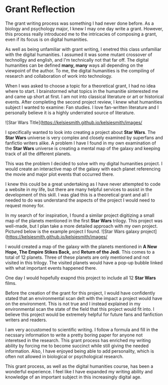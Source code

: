 # Grant Reflection

The grant writing process was something I had never done before. As a biology and psychology major, I knew I may one day write a grant. However, this process really introduced me to the intricacies of composing a grant, even if its focus is on digital humanities. 

As well as being unfamiliar with grant writing, I enetred this class unfamiliar with the digital humanities. I assumed it was some mutant crossover of technollgy and english, and I'm technically not that far off. The digital humanities can be defined **many, many** ways all depending on the viewpoint of the author. To me, the digital humanities is the compiling of research and collaboration of work into technology.

When I was asked to choose a topic for a theoretical grant, I had no idea where to start. I brainstormed what topics in the humanitie sinterested me and came up short at first. I am not into classical literature or art or historical events. After completing the second project review, I knew what humanities subject I wanted to examine: Fan studies. I love fan-written literature and I personally believe it is a highly underrated source of literature. 

![Star Wars Title](https://kelsiesmith.github.io/kelsiesmith/images/

I specifically wanted to look into creating a project about **Star Wars**. The **Star Wars** universe is very complex and closely examined by superfans and fanfictio writers alike. A problem I have I found in my own examination of the **Star Wars** universe is creating a mental map of the galaxy and keeping track of all the different planets. 

This was the problem I decided to solve with my digital humanities project. I would create an interactive map of the galaxy with each planet referencing the movie and major plot events that occurred there. 

I knew this could be a great undertaking as I have never attempted to code a website in my life, but there are many helpful services to assist in the development of this skill. I was glad this is a theoretical grant and all I needed to do was understand the aspects of the project I would need to request money for. 

In my search of for inspiration, I found a similar project digitizing a small map of the planets mentioned in the first **Star Wars** trilogy. This project was well-made, but I plan take a more detailed approach with my own project. Pictured below is the example project I found. 
![Star Wars galaxy project](https://kelsiesmith.github.io/kelsiesmith/images/



I would created a map of the galaxy with the planets mentioned in **A New Hope, The Empire Stikes Back,** and **Return of the Jedi**. This comes to a total of 12 planets. Three of these planets are only mentioned and not visited in this trilogy. The visited planets would have a pop-up bubble linked with what important events happened there.

One day I would hopefully exapnd this project to include all 12 **Star Wars** films. 

Before the creation of the grant for this project, I would have confidently stated that an environmental scan delt with the impact a project would have on the environment. This is not true and I instead explained in my environmental scan the state of the field that this project would fit into. I believe this project would be extremely helpful for future fans and fanfiction writers and readers. 

I am very accustomed to scientific writing. I follow a formula and fill in the necssary information to write a pretty boring paper for anyone not interetsed in the research. This grant process has enriched my writing ability by forcing me to become succinct while still giving the needed information. Also, I have enjoyed being able to add personality, which is often not allowed in biological or psychological research. 

This grant process, as well as the digital humanities course, has been a wonderful experience. I feel like I have expanded my writing ability and knowledge of an important subject in this increasingly digital age. 
